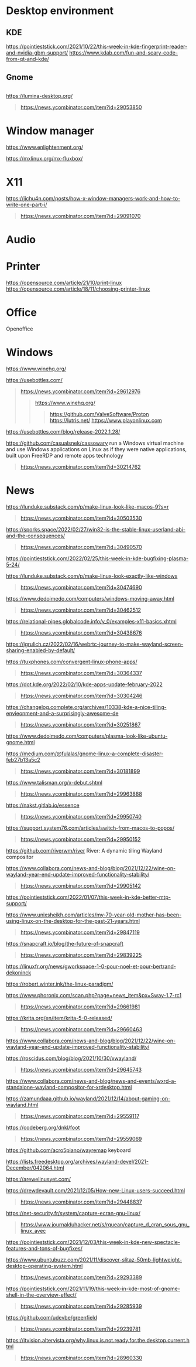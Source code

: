 # Desktop environment
## KDE
https://pointieststick.com/2021/10/22/this-week-in-kde-fingerprint-reader-and-nvidia-gbm-support/
https://www.kdab.com/fun-and-scary-code-from-qt-and-kde/
## Gnome

## 
https://lumina-desktop.org/
> https://news.ycombinator.com/item?id=29053850

# Window manager
https://www.enlightenment.org/

https://mxlinux.org/mx-fluxbox/

# X11
https://jichu4n.com/posts/how-x-window-managers-work-and-how-to-write-one-part-i/
> https://news.ycombinator.com/item?id=29091070

# Audio

# Printer
https://opensource.com/article/21/10/print-linux
https://opensource.com/article/18/11/choosing-printer-linux

# Office
Openoffice

# Windows
https://www.winehq.org/

https://usebottles.com/
> https://news.ycombinator.com/item?id=29612976
> > https://www.winehq.org/ 
> > > https://github.com/ValveSoftware/Proton
> https://lutris.net/
> https://www.playonlinux.com

https://usebottles.com/blog/release-2022.1.28/

https://github.com/casualsnek/cassowary run a Windows virtual machine and use Windows applications on Linux as if they were native applications, built upon FreeRDP and remote apps technology
> https://news.ycombinator.com/item?id=30214762

# News
https://lunduke.substack.com/p/make-linux-look-like-macos-9?s=r
> https://news.ycombinator.com/item?id=30503530

https://sporks.space/2022/02/27/win32-is-the-stable-linux-userland-abi-and-the-consequences/
> https://news.ycombinator.com/item?id=30490570

https://pointieststick.com/2022/02/25/this-week-in-kde-bugfixing-plasma-5-24/

https://lunduke.substack.com/p/make-linux-look-exactly-like-windows
> https://news.ycombinator.com/item?id=30474690

https://www.dedoimedo.com/computers/windows-moving-away.html
> https://news.ycombinator.com/item?id=30462512

https://relational-pipes.globalcode.info/v_0/examples-x11-basics.xhtml
> https://news.ycombinator.com/item?id=30438676

https://jgrulich.cz/2022/02/16/webrtc-journey-to-make-wayland-screen-sharing-enabled-by-default/

https://tuxphones.com/convergent-linux-phone-apps/
> https://news.ycombinator.com/item?id=30364337

https://dot.kde.org/2022/02/10/kde-apps-update-february-2022
> https://news.ycombinator.com/item?id=30304246

https://changelog.complete.org/archives/10338-kde-a-nice-tiling-envieonment-and-a-surprisingly-awesome-de
> https://news.ycombinator.com/item?id=30251867

https://www.dedoimedo.com/computers/plasma-look-like-ubuntu-gnome.html

https://medium.com/@fulalas/gnome-linux-a-complete-disaster-feb27b13a5c2
> https://news.ycombinator.com/item?id=30181899

https://www.talisman.org/x-debut.shtml
> https://news.ycombinator.com/item?id=29963888

https://nakst.gitlab.io/essence
> https://news.ycombinator.com/item?id=29950740

https://support.system76.com/articles/switch-from-macos-to-popos/
> https://news.ycombinator.com/item?id=29950152

https://github.com/riverwm/river River: A dynamic tiling Wayland compositor

https://www.collabora.com/news-and-blog/blog/2021/12/22/wine-on-wayland-year-end-update-improved-functionality-stability/
> https://news.ycombinator.com/item?id=29905142

https://pointieststick.com/2022/01/07/this-week-in-kde-better-mtp-support/

https://www.unixsheikh.com/articles/my-70-year-old-mother-has-been-using-linux-on-the-desktop-for-the-past-21-years.html
> https://news.ycombinator.com/item?id=29847119

https://snapcraft.io/blog/the-future-of-snapcraft
> https://news.ycombinator.com/item?id=29839225

https://linuxfr.org/news/gworkspace-1-0-pour-noel-et-pour-bertrand-dekoninck

https://robert.winter.ink/the-linux-paradigm/

https://www.phoronix.com/scan.php?page=news_item&px=Sway-1.7-rc1
> https://news.ycombinator.com/item?id=29661981

https://krita.org/en/item/krita-5-0-released/
> https://news.ycombinator.com/item?id=29660463

https://www.collabora.com/news-and-blog/blog/2021/12/22/wine-on-wayland-year-end-update-improved-functionality-stability/

https://roscidus.com/blog/blog/2021/10/30/xwayland/
> https://news.ycombinator.com/item?id=29645743

https://www.collabora.com/news-and-blog/news-and-events/wxrd-a-standalone-wayland-compositor-for-xrdesktop.html

https://zamundaaa.github.io/wayland/2021/12/14/about-gaming-on-wayland.html
> https://news.ycombinator.com/item?id=29559117

https://codeberg.org/dnkl/foot
> https://news.ycombinator.com/item?id=29559069

https://github.com/acro5piano/wayremap keyboard

https://lists.freedesktop.org/archives/wayland-devel/2021-December/042064.html

https://arewelinusyet.com/

https://drewdevault.com/2021/12/05/How-new-Linux-users-succeed.html
> https://news.ycombinator.com/item?id=29448837

https://net-security.fr/system/capture-ecran-gnu-linux/
> https://www.journalduhacker.net/s/rquean/capture_d_cran_sous_gnu_linux_avec

https://pointieststick.com/2021/12/03/this-week-in-kde-new-spectacle-features-and-tons-of-bugfixes/

https://www.ubuntubuzz.com/2021/11/discover-slitaz-50mb-lightweight-desktop-operating-system.html
> https://news.ycombinator.com/item?id=29293389

https://pointieststick.com/2021/11/19/this-week-in-kde-most-of-gnome-shell-in-the-overview-effect/
> https://news.ycombinator.com/item?id=29285939

https://github.com/udevbe/greenfield
> https://news.ycombinator.com/item?id=29239781

https://itvision.altervista.org/why.linux.is.not.ready.for.the.desktop.current.html
> https://news.ycombinator.com/item?id=28960330